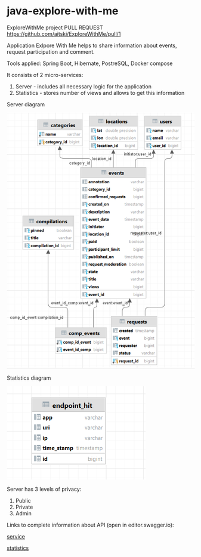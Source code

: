 # java-explore-with-me
ExploreWithMe project
PULL REQUEST https://github.com/aitski/ExploreWithMe/pull/1

Application Exlpore With Me helps to share information about events, request participation and comment.

Tools applied: Spring Boot, Hibernate, PostreSQL, Docker compose

It consists of 2 micro-services:
1) Server - includes all necessary logic for the application
2) Statistics - stores number of views and allows to get this information

Server diagram

![Diagram](/server.png)

Statistics diagram

![Diagram](/statistics.png)

Server has 3 levels of privacy:
1) Public
2) Private
3) Admin

Links to complete information about API (open in editor.swagger.io):

[service](/ewm-main-service-spec.json)

[statistics](/ewm-stats-service-spec.json)

